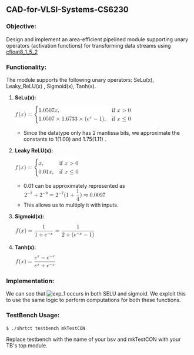 ## CAD-for-VLSI-Systems-CS6230

### Objective:
Design and implement an area-efficient pipelined module supporting unary operators (activation functions) for transforming data streams using [cfloat8_1_5_2](https://cdn.motor1.com/pdf-files/535242876-tesla-dojo-technology.pdf)


### Functionality:
The module supports the following unary operators: SeLu(x), Leaky_ReLU(x) , Sigmoid(x),  Tanh(x).

1. **SeLu(x):**

   ![Selu](imgs/selu.png)
   - Since the datatype only has 2 mantissa bits, we approximate the constants to 1(1.00) and 1.75(1.11) .

2. **Leaky ReLU(x):**
   
   ![Leaky_relu](imgs/leaky.png)
    -  0.01 can be approximately represented as
   ![leakyval](imgs/leakyval.png)
    -  This allows us to multiply it with inputs.
3. **Sigmoid(x):**
   
   ![Sigmoid Formula](imgs/sigmoid.png)

4. **Tanh(x):**
   
   ![tanh](imgs/tanh.png)


### Implementation:
We can see that ![exp_1](https://latex2image-output.s3.amazonaws.com/img-aWkXPz7WZuRP.png) occurs in both SELU and sigmoid. We exploit this to use the same logic to perform computations for both these functions. 

### TestBench Usage:
```bash
$ ./shrtct testbench mkTestCON
```
Replace testbench with the name of your bsv and mkTestCON with your TB's top module.
